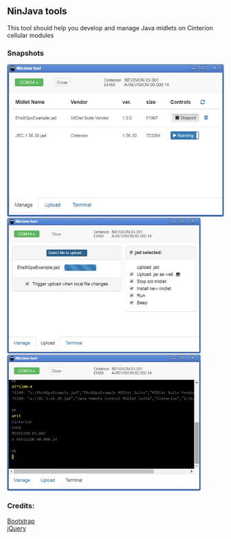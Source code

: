 ## NinJava tools

This tool should help you develop and manage Java midlets on Cinterion cellular modules

### Snapshots
<img src="https://github.com/weber4/NinJava-tool/raw/master/app/images/screenshot-manage.jpg">
<img src="https://github.com/weber4/NinJava-tool/raw/master/app/images/screenshot-upload.jpg" width="450">
<img src="https://github.com/weber4/NinJava-tool/raw/master/app/images/screenshot-terminal.jpg" width="450">

### Credits:
[Bootstrap](http://getbootstrap.com/)<br>
[jQuery](https://jquery.com/)<br>